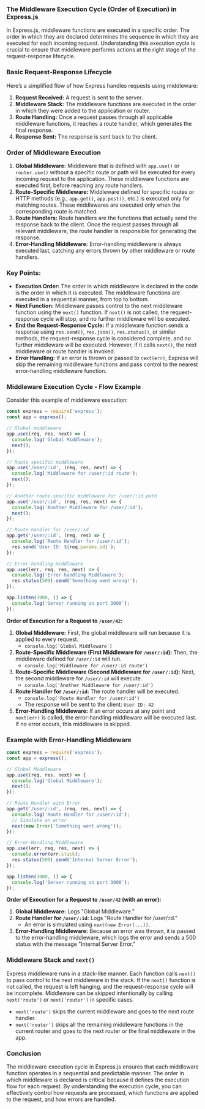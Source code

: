 ### The Middleware Execution Cycle (Order of Execution) in Express.js

In Express.js, middleware functions are executed in a specific order. The order in which they are declared determines the sequence in which they are executed for each incoming request. Understanding this execution cycle is crucial to ensure that middleware performs actions at the right stage of the request-response lifecycle.

### Basic Request-Response Lifecycle

Here’s a simplified flow of how Express handles requests using middleware:

1. **Request Received:** A request is sent to the server.
2. **Middleware Stack:** The middleware functions are executed in the order in which they were added to the application or router.
3. **Route Handling:** Once a request passes through all applicable middleware functions, it reaches a route handler, which generates the final response.
4. **Response Sent:** The response is sent back to the client.

### Order of Middleware Execution

1. **Global Middleware:** Middleware that is defined with `app.use()` or `router.use()` without a specific route or path will be executed for every incoming request to the application. These middleware functions are executed first, before reaching any route handlers.
2. **Route-Specific Middleware:** Middleware defined for specific routes or HTTP methods (e.g., `app.get()`, `app.post()`, etc.) is executed only for matching routes. These middlewares are executed only when the corresponding route is matched.
3. **Route Handlers:** Route handlers are the functions that actually send the response back to the client. Once the request passes through all relevant middleware, the route handler is responsible for generating the response.
4. **Error-Handling Middleware:** Error-handling middleware is always executed last, catching any errors thrown by other middleware or route handlers.

### Key Points:

- **Execution Order:** The order in which middleware is declared in the code is the order in which it is executed. The middleware functions are executed in a sequential manner, from top to bottom.
- **Next Function:** Middleware passes control to the next middleware function using the `next()` function. If `next()` is not called, the request-response cycle will stop, and no further middleware will be executed.
- **End the Request-Response Cycle:** If a middleware function sends a response using `res.send()`, `res.json()`, `res.status()`, or similar methods, the request-response cycle is considered complete, and no further middleware will be executed. However, if it calls `next()`, the next middleware or route handler is invoked.
- **Error Handling:** If an error is thrown or passed to `next(err)`, Express will skip the remaining middleware functions and pass control to the nearest error-handling middleware function.

### Middleware Execution Cycle - Flow Example

Consider this example of middleware execution:

```javascript
const express = require('express');
const app = express();

// Global middleware
app.use((req, res, next) => {
  console.log('Global Middleware');
  next();
});

// Route-specific middleware
app.use('/user/:id', (req, res, next) => {
  console.log('Middleware for /user/:id route');
  next();
});

// Another route-specific middleware for /user/:id path
app.use('/user/:id', (req, res, next) => {
  console.log('Another Middleware for /user/:id');
  next();
});

// Route handler for /user/:id
app.get('/user/:id', (req, res) => {
  console.log('Route Handler for /user/:id');
  res.send(`User ID: ${req.params.id}`);
});

// Error-handling middleware
app.use((err, req, res, next) => {
  console.log('Error-handling Middleware');
  res.status(500).send('Something went wrong!');
});

app.listen(3000, () => {
  console.log('Server running on port 3000');
});
```

**Order of Execution for a Request to `/user/42`:**

1. **Global Middleware:** First, the global middleware will run because it is applied to every request.
   - `console.log('Global Middleware')`
2. **Route-Specific Middleware (First Middleware for `/user/:id`):** Then, the middleware defined for `/user/:id` will run.
   - `console.log('Middleware for /user/:id route')`
3. **Route-Specific Middleware (Second Middleware for `/user/:id`):** Next, the second middleware for `/user/:id` will execute.
   - `console.log('Another Middleware for /user/:id')`
4. **Route Handler for `/user/:id`:** The route handler will be executed.
   - `console.log('Route Handler for /user/:id')`
   - The response will be sent to the client: `User ID: 42`
5. **Error-Handling Middleware:** If an error occurs at any point and `next(err)` is called, the error-handling middleware will be executed last. If no error occurs, this middleware is skipped.

### Example with Error-Handling Middleware

```javascript
const express = require('express');
const app = express();

// Global Middleware
app.use((req, res, next) => {
  console.log('Global Middleware');
  next();
});

// Route Handler with Error
app.get('/user/:id', (req, res, next) => {
  console.log('Route Handler for /user/:id');
  // Simulate an error
  next(new Error('Something went wrong'));
});

// Error-Handling Middleware
app.use((err, req, res, next) => {
  console.error(err.stack);
  res.status(500).send('Internal Server Error');
});

app.listen(3000, () => {
  console.log('Server running on port 3000');
});
```

**Order of Execution for a Request to `/user/42` (with an error):**

1. **Global Middleware:** Logs "Global Middleware."
2. **Route Handler for `/user/:id`:** Logs "Route Handler for /user/:id."
   - An error is simulated using `next(new Error(...))`.
3. **Error-Handling Middleware:** Because an error was thrown, it is passed to the error-handling middleware, which logs the error and sends a 500 status with the message "Internal Server Error."

### Middleware Stack and `next()`

Express middleware runs in a stack-like manner. Each function calls `next()` to pass control to the next middleware in the stack. If the `next()` function is not called, the request is left hanging, and the request-response cycle will be incomplete. Middleware can be skipped intentionally by calling `next('route')` or `next('router')` in specific cases.

- `next('route')` skips the current middleware and goes to the next route handler.
- `next('router')` skips all the remaining middleware functions in the current router and goes to the next router or the final middleware in the app.

### Conclusion

The middleware execution cycle in Express.js ensures that each middleware function operates in a sequential and predictable manner. The order in which middleware is declared is critical because it defines the execution flow for each request. By understanding the execution cycle, you can effectively control how requests are processed, which functions are applied to the request, and how errors are handled.